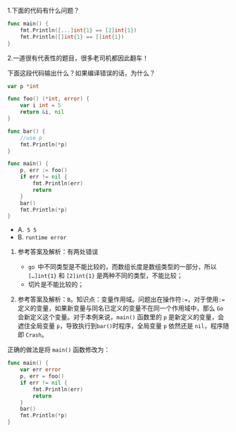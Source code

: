 1.下面的代码有什么问题？

```go
func main() {
    fmt.Println([...]int{1} == [2]int{1})
    fmt.Println([]int{1} == []int{1})
}
```

2.一道很有代表性的题目，很多老司机都因此翻车！

下面这段代码输出什么？如果编译错误的话，为什么？

```go
var p *int

func foo() (*int, error) {
    var i int = 5
    return &i, nil
}

func bar() {
    //use p
    fmt.Println(*p)
}

func main() {
    p, err := foo()
    if err != nil {
        fmt.Println(err)
        return
    }
    bar()
    fmt.Println(*p)
}
```

- A.` 5 5`
- B. `runtime error`

1. 参考答案及解析：有两处错误
   - `go `中不同类型是不能比较的，而数组长度是数组类型的一部分，所以 `[…]int{1}` 和 `[2]int{1}` 是两种不同的类型，不能比较；
   - 切片是不能比较的；

2. 参考答案及解析：`B`。知识点：变量作用域。问题出在操作符`:=`，对于使用`:=`定义的变量，如果新变量与同名已定义的变量不在同一个作用域中，那么 `Go `会新定义这个变量。对于本例来说，`main()` 函数里的 `p` 是新定义的变量，会遮住全局变量 `p`，导致执行到`bar()`时程序，全局变量 `p` 依然还是 `nil`，程序随即 `Crash`。

正确的做法是将 `main()` 函数修改为：

```go
func main() {
    var err error
    p, err = foo()
    if err != nil {
        fmt.Println(err)
        return
    }
    bar()
    fmt.Println(*p)
}
```

